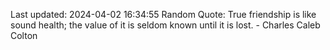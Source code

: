 Last updated: 2024-04-02 16:34:55
Random Quote: True friendship is like sound health; the value of it is seldom known until it is lost. - Charles Caleb Colton